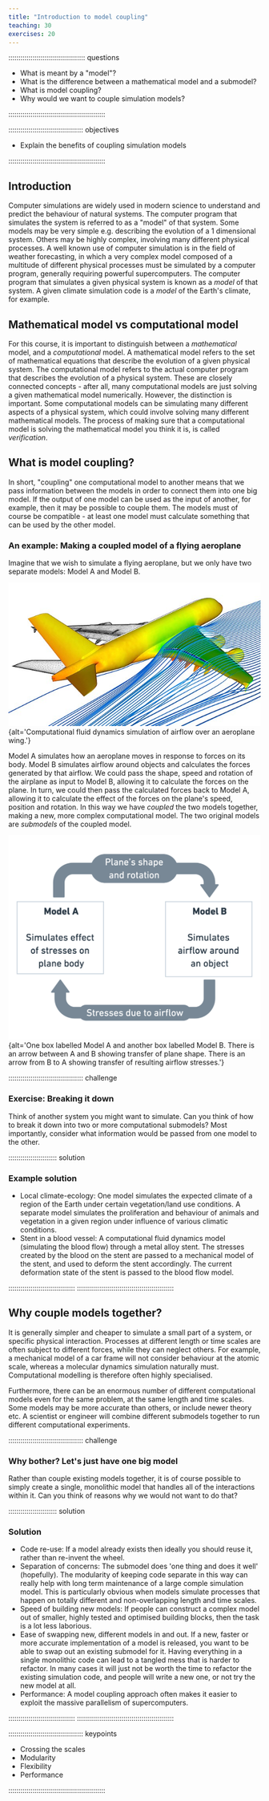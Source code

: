 ```yaml
---
title: "Introduction to model coupling"
teaching: 30
exercises: 20
---
```


:::::::::::::::::::::::::::::::::::::: questions 

- What is meant by a "model"?
- What is the difference between a mathematical model and a submodel?
- What is model coupling?
- Why would we want to couple simulation models?

::::::::::::::::::::::::::::::::::::::::::::::::

::::::::::::::::::::::::::::::::::::: objectives

- Explain the benefits of coupling simulation models

::::::::::::::::::::::::::::::::::::::::::::::::

## Introduction
Computer simulations are widely used in modern science to understand and predict the behaviour of natural systems. The computer program that simulates the system is referred to as a "model" of that system. Some models may be very simple e.g. describing the evolution of a 1 dimensional system. Others may be highly complex, involving many different physical processes. A well known use of computer simulation is in the field of weather forecasting, in which a very complex model composed of a multitude of different physical processes must be simulated by a computer program, generally requiring powerful supercomputers. The computer program that simulates a given physical system is known as a _model_ of that system. A given climate simulation code is a _model_ of the Earth's climate, for example.

## Mathematical model vs computational model
For this course, it is important to distinguish between a _mathematical_ model, and a _computational_ model.
A mathematical model refers to the set of mathematical equations that describe the evolution of a given physical system.
The computational model refers to the actual computer program that describes the evolution of a physical system.
These are closely connected concepts - after all, many computational models are just solving a given mathematical model numerically. However, the distinction is important. Some computational models can be simulating many different aspects of a physical system, which could involve solving many different mathematical models. The process of making sure that a computational model is solving the mathematical model you think it is, is called _verification_.

## What is model coupling?
In short, "coupling" one computational model to another means that we pass information between the models in order to connect them into one big model. If the output of one model can be used as the input of another, for example, then it may be possible to couple them. The models must of course be compatible - at least one model must calculate something that can be used by the other model.

### An example: Making a coupled model of a flying aeroplane

Imagine that we wish to simulate a flying aeroplane, but we only have two separate models: Model A and Model B.

![Computational fluid dynamics solver applied to A380 aircraft. (Image: DLR, CC-BY 3.0) ](../fig/640px-DLR_2007_A380_sim_hires.jpg){alt='Computational fluid dynamics simulation of airflow over an aeroplane wing.'}

Model A simulates how an aeroplane moves in response to forces on its body.
Model B simulates airflow around objects and calculates the forces generated by that airflow.
We could pass the shape, speed and rotation of the airplane as input to Model B, allowing it to calculate the forces on the plane.
In turn, we could then pass the calculated forces back to Model A, allowing it to calculate the effect of the forces on the plane's speed, position and rotation.
In this way we have _coupled_ the two models together, making a new, more complex computational model. The two original models are _submodels_ of the coupled model.

![Models A and B for the plane coupling example](../fig/ep01-plane-model-coupling.png){alt='One box labelled Model A and another box labelled Model B. There is an arrow between A and B showing transfer of plane shape. There is an arrow from B to A showing transfer of resulting airflow stresses.'}

::::::::::::::::::::::::::::::::::::: challenge 

### Exercise: Breaking it down
Think of another system you might want to simulate.
Can you think of how to break it down into two or more computational submodels?
Most importantly, consider what information would be passed from one model to the other.

:::::::::::::::::::::::: solution 

### Example solution

- Local climate-ecology: One model simulates the expected climate of a region of the Earth under certain vegetation/land use conditions. A separate model simulates the proliferation and behaviour of animals and vegetation in a given region under influence of various climatic conditions.
- Stent in a blood vessel: A computational fluid dynamics model (simulating the blood flow) through a metal alloy stent. The stresses created by the blood on the stent are passed to a mechanical model of the stent, and used to deform the stent accordingly. The current deformation state of the stent is passed to the blood flow model.

:::::::::::::::::::::::::::::::::
::::::::::::::::::::::::::::::::::::::::::::::::

## Why couple models together?
It is generally simpler and cheaper to simulate a small part of a system, or specific physical interaction. Processes at different length or time scales are often subject to different forces, while they can neglect others. For example, a mechanical model of a car frame will not consider behaviour at the atomic scale, whereas a molecular dynamics simulation naturally must. Computational modelling is therefore often highly specialised.

Furthermore, there can be an enormous number of different computational models even for the same problem, at the same length and time scales. Some models may be more accurate than others, or include newer theory etc. A scientist or engineer will combine different submodels together to run different computational experiments.

::::::::::::::::::::::::::::::::::::: challenge 

### Why bother? Let's just have one big model
Rather than couple existing models together, it is of course possible to simply create a single, monolithic model that handles all of the interactions within it. Can you think of reasons why we would not want to do that?

:::::::::::::::::::::::: solution 

### Solution
- Code re-use: If a model already exists then ideally you should reuse it, rather than re-invent the wheel.
- Separation of concerns: The submodel does 'one thing and does it well' (hopefully). The modularity of keeping code separate in this way can really help with long term maintenance of a large comple simulation model. This is particularly obvious when models simulate processes that happen on totally different and non-overlapping length and time scales.
- Speed of building new models: If people can construct a complex model out of smaller, highly tested and optimised building blocks, then the task is a lot less laborious.
- Ease of swapping new, different models in and out. If a new, faster or more accurate implementation of a model is released, you want to be able to swap out an existing submodel for it. Having everything in a single monolithic code can lead to a tangled mess that is harder to refactor. In many cases it will just not be worth the time to refactor the existing simulation code, and people will write a new one, or not try the new model at all.
- Performance: A model coupling approach often makes it easier to exploit the massive parallelism of supercomputers.

:::::::::::::::::::::::::::::::::
::::::::::::::::::::::::::::::::::::::::::::::::

::::::::::::::::::::::::::::::::::::: keypoints 

- Crossing the scales
- Modularity
- Flexibility
- Performance

::::::::::::::::::::::::::::::::::::::::::::::::

[r-markdown]: https://rmarkdown.rstudio.com/
